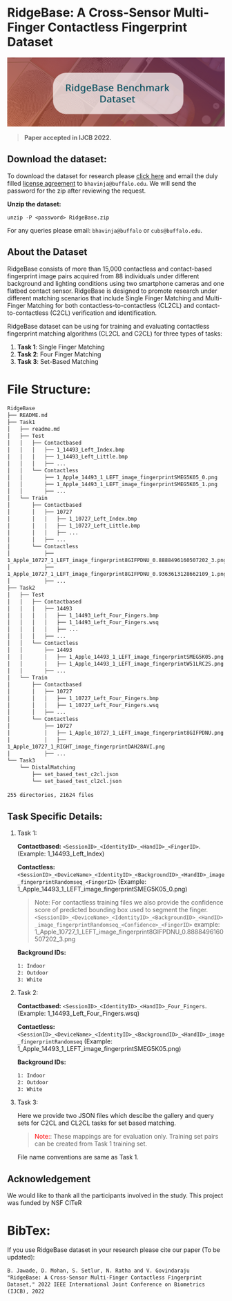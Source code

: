 # RidgeBase: A Cross-Sensor Multi-Finger Contactless Fingerprint Dataset

![RidgeBase](./images/coverimage.png "RidgeBase")

> **Paper accepted in IJCB 2022.**

## **Download the dataset:**

To download the dataset for research please [click here](https://drive.google.com/drive/folders/13_IOnwBEdBk5DZvxPNa-Tgm9Ssfd5DXT?usp=sharing) and email the duly filled [license agreement](!agreement) to `bhavinja@buffalo.edu`. We will send the password for the zip after reviewing the request. 

**Unzip the dataset:**
```
unzip -P <password> RidgeBase.zip
```

For any queries please email: `bhavinja@buffalo` or `cubs@buffalo.edu`.

## **About the Dataset**

RidgeBase consists of more than 15,000 contactless and contact-based fingerprint image pairs acquired from 88 individuals under different background and lighting conditions using two smartphone cameras and one flatbed contact sensor. RidgeBase is designed to promote research under different matching scenarios that include Single Finger Matching and Multi-Finger Matching for both contactless-to-contactless (CL2CL) and contact-to-contactless (C2CL) verification and identification. 

RidgeBase dataset can be using for training and evaluating contactless fingerprint matching algorithms (CL2CL and C2CL) for three types of tasks:

1. **Task 1**: Single Finger Matching
2. **Task 2**: Four Finger Matching
3. **Task 3**: Set-Based Matching

# File Structure:

```
RidgeBase
├── README.md
├── Task1
│   ├── readme.md
│   ├── Test
│   │   ├── Contactbased
│   │   │   ├── 1_14493_Left_Index.bmp
│   │   │   ├── 1_14493_Left_Little.bmp
│   │   │   ├── ...
│   │   └── Contactless
│   │       ├── 1_Apple_14493_1_LEFT_image_fingerprintSMEG5K05_0.png
│   │       ├── 1_Apple_14493_1_LEFT_image_fingerprintSMEG5K05_1.png
│   │       ├── ...
│   └── Train
│       ├── Contactbased
│       │   ├── 10727
│       │   │   ├── 1_10727_Left_Index.bmp
│       │   │   ├── 1_10727_Left_Little.bmp
│       │   │   ├── ...
│       │   ├── ...
│       └── Contactless
│           ├── 1_Apple_10727_1_LEFT_image_fingerprint8GIFPDNU_0.8888496160507202_3.png
│           ├── 1_Apple_10727_1_LEFT_image_fingerprint8GIFPDNU_0.9363613128662109_1.png
│           ├── ...
├── Task2
│   ├── Test
│   │   ├── Contactbased
│   │   │   ├── 14493
│   │   │   │   ├── 1_14493_Left_Four_Fingers.bmp
│   │   │   │   ├── 1_14493_Left_Four_Fingers.wsq
│   │   │   │   ├── ...
│   │   │   ├── ...
│   │   └── Contactless
│   │       ├── 14493
│   │       │   ├── 1_Apple_14493_1_LEFT_image_fingerprintSMEG5K05.png
│   │       │   ├── 1_Apple_14493_1_LEFT_image_fingerprintW51LRC2S.png
│   │       ├── ...   
│   └── Train
│       ├── Contactbased
│       │   ├── 10727
│       │   │   ├── 1_10727_Left_Four_Fingers.bmp
│       │   │   ├── 1_10727_Left_Four_Fingers.wsq
│       │   ├── ...   
│       └── Contactless
│           ├── 10727
│           │   ├── 1_Apple_10727_1_LEFT_image_fingerprint8GIFPDNU.png
│           │   ├── 1_Apple_10727_1_RIGHT_image_fingerprintDAH28AVI.png
│           ├── ... 
└── Task3
    └── DistalMatching
        ├── set_based_test_c2cl.json
        └── set_based_test_cl2cl.json

255 directories, 21624 files

```

## Task Specific Details:
1. Task 1:

    **Contactbased:** `<SessionID>_<IdentityID>_<HandID>_<FingerID>`. 
    (Example: 1_14493_Left_Index)
    
    **Contactless:**
    `<SessionID>_<DeviceName>_<IdentityID>_<BackgroundID>_<HandID>_image_fingerprintRandomseq_<FingerID>`
    (Example: 1_Apple_14493_1_LEFT_image_fingerprintSMEG5K05_0.png)
    > Note: For contactless training files we also provide the confidence score of predicted bounding box used to segment the finger. 
    `<SessionID>_<DeviceName>_<IdentityID>_<BackgroundID>_<HandID>_image_fingerprintRandomseq_<Confidence>_<FingerID>`
    example: 1_Apple_10727_1_LEFT_image_fingerprint8GIFPDNU_0.8888496160507202_3.png

    **Background IDs:**    
    ```
    1: Indoor
    2: Outdoor
    3: White
    ```

2. Task 2:

    **Contactbased:** `<SessionID>_<IdentityID>_<HandID>_Four_Fingers`. 
    (Example: 1_14493_Left_Four_Fingers.wsq)
    
    **Contactless:**
    `<SessionID>_<DeviceName>_<IdentityID>_<BackgroundID>_<HandID>_image_fingerprintRandomseq`
    (Example: 1_Apple_14493_1_LEFT_image_fingerprintSMEG5K05.png)

    **Background IDs:**    
    ```
    1: Indoor
    2: Outdoor
    3: White
    ```
3. Task 3:

   Here we provide two JSON files which descibe the gallery and query sets for C2CL and CL2CL tasks for set based matching. 
   > <span style="color:red">Note:</span>: These mappings are for evaluation only. Training set pairs can be created from Task 1 training set. 

   File name conventions are same as Task 1. 

## Acknowledgement

We would like to thank all the participants involved in the study. This project was funded by NSF CITeR 

# BibTex:

If you use RidgeBase dataset in your research please cite our paper (To be updated):

```
B. Jawade, D. Mohan, S. Setlur, N. Ratha and V. Govindaraju
"RidgeBase: A Cross-Sensor Multi-Finger Contactless Fingerprint
Dataset," 2022 IEEE International Joint Conference on Biometrics
(IJCB), 2022

```